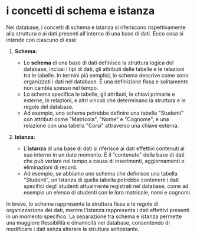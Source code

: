 # i concetti di schema e istanza

Nei database, i concetti di schema e istanza si riferiscono rispettivamente alla struttura e ai dati presenti all'interno di una base di dati. Ecco cosa si intende con ciascuno di essi:

1. **Schema:**
   - Lo **schema** di una base di dati definisce la struttura logica del database, inclusi i tipi di dati, gli attributi delle tabelle e le relazioni tra le tabelle. In termini più semplici, lo schema descrive come sono organizzati i dati nel database. È una definizione fissa e solitamente non cambia spesso nel tempo.
   - Lo schema specifica le tabelle, gli attributi, le chiavi primarie e esterne, le relazioni, e altri vincoli che determinano la struttura e le regole del database.
   - Ad esempio, uno schema potrebbe definire una tabella "Studenti" con attributi come "Matricola", "Nome" e "Cognome", e una relazione con una tabella "Corsi" attraverso una chiave esterna.

2. **Istanza:**
   - L'**istanza** di una base di dati si riferisce ai dati effettivi contenuti al suo interno in un dato momento. È il "contenuto" della base di dati che può variare nel tempo a causa di inserimenti, aggiornamenti o eliminazioni di record.
   - Ad esempio, se abbiamo uno schema che definisce una tabella "Studenti", un'istanza di quella tabella potrebbe contenere i dati specifici degli studenti attualmente registrati nel database, come ad esempio un elenco di studenti con le loro matricole, nomi e cognomi.
  
In breve, lo schema rappresenta la struttura fissa e le regole di organizzazione dei dati, mentre l'istanza rappresenta i dati effettivi presenti in un momento specifico. La separazione tra schema e istanza permette una maggiore flessibilità e dinamicità nei database, consentendo di modificare i dati senza alterare la struttura sottostante.
